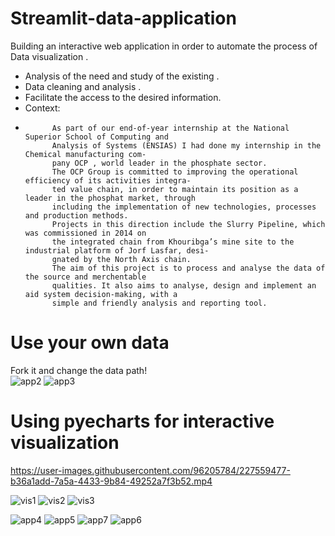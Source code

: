 # Streamlit-data-application
Building an interactive web application in order to automate the process of Data visualization .
- Analysis of the need and study of the existing .
- Data cleaning and analysis . 
- Facilitate the access to the desired information.
- Context:
-           As part of our end-of-year internship at the National Superior School of Computing and
            Analysis of Systems (ENSIAS) I had done my internship in the Chemical manufacturing com-
            pany OCP , world leader in the phosphate sector.
            The OCP Group is committed to improving the operational efficiency of its activities integra-
            ted value chain, in order to maintain its position as a leader in the phosphat market, through
            including the implementation of new technologies, processes and production methods.
            Projects in this direction include the Slurry Pipeline, which was commissioned in 2014 on
            the integrated chain from Khouribga’s mine site to the industrial platform of Jorf Lasfar, desi-
            gnated by the North Axis chain.
            The aim of this project is to process and analyse the data of the source and merchentable
            qualities. It also aims to analyse, design and implement an aid system decision-making, with a
            simple and friendly analysis and reporting tool.
# Use your own data
Fork it and change the data path!            
![app2](https://user-images.githubusercontent.com/96205784/227556778-08a85736-e071-4a66-bd7d-ea2f9609c648.png)
![app3](https://user-images.githubusercontent.com/96205784/227557385-3c274ee4-a6e2-48e7-8280-cb4c5b0ff29a.png)
# Using pyecharts for interactive visualization

https://user-images.githubusercontent.com/96205784/227559477-b36a1add-7a5a-4433-9b84-49252a7f3b52.mp4

![vis1](https://user-images.githubusercontent.com/96205784/227558029-ac71033d-a092-4eee-b245-e535b80cd7e8.png)
![vis2](https://user-images.githubusercontent.com/96205784/227558041-e5407245-5de4-4f5b-898c-cbb7e4fbaf5a.png)
![vis3](https://user-images.githubusercontent.com/96205784/227558044-d7671819-c4cd-40bd-a43c-ab8bbfb24365.png)

![app4](https://user-images.githubusercontent.com/96205784/227557396-16f18008-6d4d-4fe0-becc-6332b92b9fc3.png)
![app5](https://user-images.githubusercontent.com/96205784/227557402-f954ebd3-626d-4246-9610-314e22ee49aa.png)
![app7](https://user-images.githubusercontent.com/96205784/227557482-d26252f2-ca86-4f78-9042-6c8c87ec48d1.png)
![app6](https://user-images.githubusercontent.com/96205784/227557498-41a585cc-1ce1-42fc-9fd3-06f97902eb88.png)
